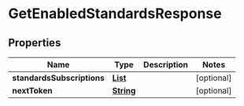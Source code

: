 

# GetEnabledStandardsResponse


## Properties

| Name | Type | Description | Notes |
|------------ | ------------- | ------------- | -------------|
|**standardsSubscriptions** | [**List**](List.md) |  |  [optional] |
|**nextToken** | [**String**](String.md) |  |  [optional] |



